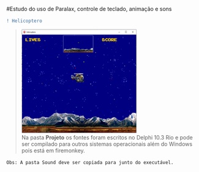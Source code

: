 #Estudo do uso de Paralax, controle de teclado, animação e sons

```diff 
! Helicoptero
```

> <img src="https://github.com/CyberRocha/Helicoptero/blob/main/Projeto/Helicoptero.png?raw=true" width="300" height="270"><br>
> Na pasta <b>Projeto</b> os fontes foram escritos no Delphi 10.3 Rio e pode ser compilado para outros sistemas operacionais além do Windows pois está em firemonkey.
```
Obs: A pasta Sound deve ser copiada para junto do executável.
```
